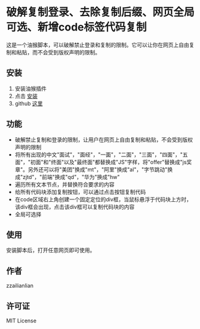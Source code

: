 # 破解复制登录、去除复制后缀、网页全局可选、新增code标签代码复制

这是一个油猴脚本，可以破解禁止登录和复制的限制。它可以让你在网页上自由复制和粘贴，而不会受到版权声明的限制。

## 安装

1. 安装油猴插件
2. 点击 [安装](https://greasyfork.org/zh-CN/scripts/459509-%E7%A0%B4%E8%A7%A3%E5%A4%8D%E5%88%B6%E7%99%BB%E5%BD%95-%E5%8E%BB%E9%99%A4%E5%A4%8D%E5%88%B6%E5%90%8E%E7%BC%80-%E7%BD%91%E9%A1%B5%E5%85%A8%E5%B1%80%E5%8F%AF%E9%80%89)
3. github [这里](https://github.com/zzall/temperMonkey/tree/master/crack_copy_login_eg)

## 功能


- 破解禁止复制和登录的限制，让用户在网页上自由复制和粘贴，不会受到版权声明的限制
- 将所有出现的中文"面试"，"面经"，"一面"，"二面"，"三面"，"四面"，"五面"，"初面"和"终面"以及"最终面"都替换成"JS"字样，将"offer"替换成"js奖章"。另外还可以将"美团"换成"mt"，"阿里"换成"al"，"字节跳动"换成"zjtd"，"前端"换成"qd"，"华为"换成"hw"
- 遍历所有文本节点，并替换符合要求的内容
- 给所有代码块添加复制按钮，可以通过点击按钮复制代码
- 在code区域右上角创建一个固定定位的div框，当鼠标悬浮于代码块上方时，该div框会出现，点击该div框可以复制代码块的内容
- 全局可选择

## 使用

安装脚本后，打开任意网页即可使用。

## 作者

zzailianlian

## 许可证

MIT License
